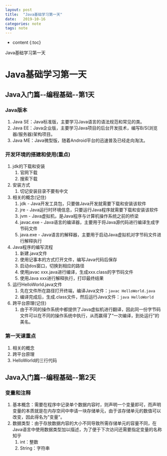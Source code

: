 ```yaml
---
layout: post
title:  "Java基础学习第一天"
date:   2019-10-16
categories: note
tags: note
---
```


* content
{:toc}

Java基础学习第一天









# Java基础学习第一天
## Java入门篇--编程基础--第1天
### Java版本
1. Java SE：Java标准版，主要学习Java语言的语法规范和常见的类。
2. Java EE：Java企业版，主要学习Java项目的后台开发技术，编写B/S(浏览器/服务器)架构项目。
3. Java ME：Java微型版，随着Android平台的迅速普及已经走向淘汰。
 
### 开发环境的搭建和使用(重点)
1. jdk的下载和安装
    1. 官网下载
    2. 搜索下载
2. 安装方式
    1. 切记安装目录不要有中文
3.  相关的概念(记住)
    1. jdk - Java开发工具包，只要做Java开发就需要下载和安装该软件
    2. jre - Java运行时环境信息，只要运行Java程序就需要下载和安装该软件
    3. jvm - Java虚拟机，是Java程序与计算机操作系统之前的桥梁
    4. javac.exe - Java语言的编译器，主要用于将Java源代码进行编译生成字节码文件
    5. java.exe - Java语言的解释器，主要用于启动Java虚拟机对字节码文件进行解释执行
4. Java程序的编写流程
    1. 新建.java文件
    2. 使用记事本的方式打开文件，编写Java代码后保存
    3. 启动dos窗口，切换到相应的路径
    4. 使用javac xxx.java进行编译，生成xxx.class的字节码文件
    5. 使用Java xxx进行解释执行，打印最终结果
5. 运行HelloWorld.java文件
    1. 先在文件所在路径打开终端，编译Java文件：`javac HelloWorld.java`
    2. 编译完成后，生成.class文件，然后运行Java文件：`java HelloWorld`
6. 跨平台原理(记住)
    1. 由于不同的操作系统中都提供了Java虚拟机进行翻译，因此同一份字节码文件可以在不同的操作系统中执行，从而赢得了“一次编译，到处运行”的美名。

### 第一天课重点
1. 相关的概念
2. 跨平台原理
3. HelloWorld的三行代码

## Java入门篇--编程基础--第2天
### 变量和注释
1. 基本概念：需要在程序中记录单个数据内容时，则声明一个变量即可，而声明变量的本质就是在内存空间中申请一块存储单元，由于该存储单元的数值可以改变，因此得名为"变量"。
2. 数据类型：由于存放数据内容的大小不同导致所需存储单元的容量不同，在Java语言中使用数据类型加以描述，为了便于下次访问还需要指定变量的名称知乎
    1. int：整数
    2. String：字符串












































































